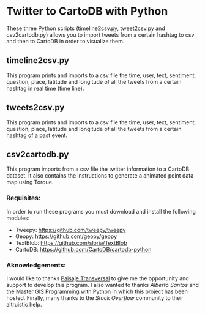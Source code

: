 # Twitter to CartoDB with Python

These three Python scripts (timeline2csv.py, tweet2csv.py and csv2cartodb.py) allows you to
import tweets from a certain hashtag to csv and then to CartoDB in order to visualize them.

## timeline2csv.py

This program prints and imports to a csv file the time, user, text, sentiment, question, place, 
latitude and longitude of all the tweets from a certain hashtag in real time (time line). 

## tweets2csv.py

This program prints and imports to a csv file the time, user, text, sentiment, question, place, 
latitude and longitude of all the tweets from a certain hashtag of a past event. 

## csv2cartodb.py

This program imports from a csv file the twitter information to a CartoDB dataset. It also contains
the instructions to generate a animated point data map using Torque.

### Requisites:

In order to run these programs you must download and install the following modules:

- Tweepy: https://github.com/tweepy/tweepy
- Geopy: https://github.com/geopy/geopy
- TextBlob: https://github.com/sloria/TextBlob
- CartoDB: https://github.com/CartoDB/cartodb-python

### Aknowledgements:

I would like to thanks [Paisaje Transversal](http://www.paisajetransversal.org/) to give me the opportunity and support to develop this program. I also wanted to thanks *Alberto Santos* and the [Master GIS Programming with Python](http://geospatialtraininges.com/cursos-gis/master-programacion-gis-con-python/) in which this project has been hosted.
Finally, many thanks to the *Stack Overflow* community to their altruistic help.
